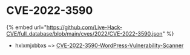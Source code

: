 # CVE-2022-3590
{% embed url="https://github.com/Live-Hack-CVE/full_database/blob/main/cves/2022/CVE-2022-3590.json" %}

* hxlxmjxbbxs ~> [CVE-2022-3590-WordPress-Vulnerability-Scanner](https://www.alice-snow.ru/2022/database/cve-2022-3590/cve-2022-3590-wordpress-vulnerability-scanner-hxlxmjxbbxs)